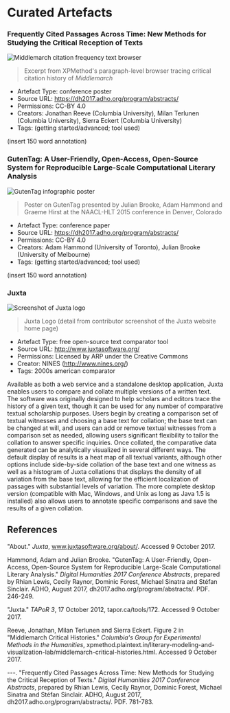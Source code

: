 # Curated Artefacts

### Frequently Cited Passages Across Time: New Methods for Studying the Critical Reception of Texts
![Middlemarch citation frequency text browser](http://xpmethod.plaintext.in/public/images/middlemarch/annotated2.png)
> Excerpt from XPMethod's paragraph-level browser tracing critical citation history of *Middlemarch*
* Artefact Type: conference poster
* Source URL: https://dh2017.adho.org/program/abstracts/
* Permissions: CC-BY 4.0
* Creators: Jonathan Reeve (Columbia University), Milan Terlunen (Columbia University), Sierra Eckert (Columbia University)
* Tags: (getting started/advanced; tool used)

(insert 150 word annotation)

### GutenTag: A User-Friendly, Open-Access, Open-Source System for Reproducible Large-Scale Computational Literary Analysis
![GutenTag infographic poster](http://www.adamhammond.com/wp-content/uploads/2015/10/clfl-gutentag-poster.jpg)
> Poster on GutenTag presented by Julian Brooke, Adam Hammond and Graeme Hirst at the NAACL-HLT 2015 conference in Denver, Colorado
* Artefact Type: conference paper
* Source URL: https://dh2017.adho.org/program/abstracts/
* Permissions: CC-BY 4.0
* Creators: Adam Hammond (University of Toronto), Julian Brooke (University of Melbourne)
* Tags: (getting started/advanced; tool used)

(insert 150 word annotation)

### Juxta
![Screenshot of Juxta logo](https://user-images.githubusercontent.com/31863169/31359297-606dc73a-ad17-11e7-8963-43fcf3b6892b.jpg)
> Juxta Logo (detail from contributor screenshot of the Juxta website home page)
* Artefact Type: free open-source text comparator tool
* Source URL: http://www.juxtasoftware.org/
* Permissions: Licensed by ARP under the Creative Commons
* Creator: NINES (http://www.nines.org/)
* Tags: 2000s american comparator

Available as both a web service and a standalone desktop application, Juxta enables users to compare and collate multiple versions of a written text. The software was originally designed to help scholars and editors trace the history of a given text, though it can be used for any number of comparative textual scholarship purposes. Users begin by creating a comparison set of textual witnesses and choosing a base text for collation; the base text can be changed at will, and users can add or remove textual witnesses from a comparison set as needed, allowing users significant flexibility to tailor the collation to answer specific inquiries. Once collated, the comparative data generated can be analytically visualized in several different ways. The default display of results is a heat map of all textual variants, although other options include side-by-side collation of the base text and one witness as well as a histogram of Juxta collations that displays the density of all variation from the base text, allowing for the efficient localization of passages with substantial levels of variation. The more complete desktop version (compatible with Mac, Windows, and Unix as long as Java 1.5 is installed) also allows users to annotate specific comparisons and save the results of a given collation.

## References

"About." *Juxta*, www.juxtasoftware.org/about/. Accessed 9 October 2017.

Hammond, Adam and Julian Brooke. "GutenTag: A User-Friendly, Open-Access, Open-Source System for Reproducible Large-Scale Computational Literary Analysis." *Digital Humanities 2017 Conference Abstracts*, prepared by Rhian Lewis, Cecily Raynor, Dominic Forest, Michael Sinatra and Stéfan Sinclair. ADHO, August 2017, dh2017.adho.org/program/abstracts/. PDF. 246-249.

"Juxta." *TAPoR 3*, 17 October 2012, tapor.ca/tools/172. Accessed 9 October 2017.

Reeve, Jonathan, Milan Terlunen and Sierra Eckert. Figure 2 in "Middlemarch Critical Histories." *Columbia's Group for Experimental Methods in the Humanities*, xpmethod.plaintext.in/literary-modeling-and-visualization-lab/middlemarch-critical-histories.html. Accessed 9 October 2017.

---. "Frequently Cited Passages Across Time: New Methods for Studying the Critical Reception of Texts." *Digital Humanities 2017 Conference Abstracts*, prepared by Rhian Lewis, Cecily Raynor, Dominic Forest, Michael Sinatra and Stéfan Sinclair. ADHO, August 2017, dh2017.adho.org/program/abstracts/. PDF. 781-783.

